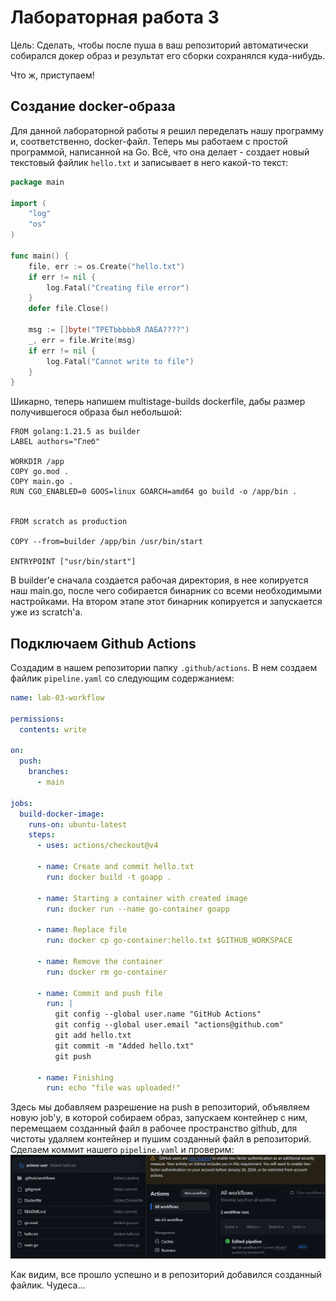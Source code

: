 # Лабораторная работа 3
Цель: Сделать, чтобы после пуша в ваш репозиторий автоматически собирался докер образ и результат его сборки сохранялся куда-нибудь. 

Что ж, приступаем!

## Создание docker-образа
Для данной лабораторной работы я решил переделать нашу программу и, соответственно, docker-файл. Теперь мы работаем с простой программой, написанной на Go. Всё, что она делает - создает новый текстовый файлик `hello.txt` и записывает в него какой-то текст:

```Go
package main

import (
	"log"
	"os"
)

func main() {
	file, err := os.Create("hello.txt")
	if err != nil {
		log.Fatal("Creating file error")
	}
	defer file.Close()

	msg := []byte("ТРЕТЬЬЬЬЬЯ ЛАБА????")
	_, err = file.Write(msg)
	if err != nil {
		log.Fatal("Cannot write to file")
	}
}
```

Шикарно, теперь напишем multistage-builds dockerfile, дабы размер получившегося образа был небольшой: 

```
FROM golang:1.21.5 as builder
LABEL authors="Глеб"

WORKDIR /app
COPY go.mod .
COPY main.go .
RUN CGO_ENABLED=0 GOOS=linux GOARCH=amd64 go build -o /app/bin .


FROM scratch as production

COPY --from=builder /app/bin /usr/bin/start

ENTRYPOINT ["usr/bin/start"]
```

В builder'e сначала создается рабочая директория, в нее копируется наш main.go, после чего собирается бинарник со всеми необходимыми настройками. На втором этапе этот бинарник копируется и запускается уже из scratch'a. 

## Подключаем Github Actions
Создадим в нашем репозитории папку `.github/actions`. В нем создаем файлик `pipeline.yaml` со следующим содержанием:
```yaml
name: lab-03-workflow

permissions:
  contents: write

on:
  push:
    branches:
      - main

jobs:
  build-docker-image:
    runs-on: ubuntu-latest
    steps:
      - uses: actions/checkout@v4

      - name: Create and commit hello.txt
        run: docker build -t goapp .

      - name: Starting a container with created image
        run: docker run --name go-container goapp

      - name: Replace file
        run: docker cp go-container:hello.txt $GITHUB_WORKSPACE

      - name: Remove the container
        run: docker rm go-container

      - name: Commit and push file
        run: |
          git config --global user.name "GitHub Actions"
          git config --global user.email "actions@github.com"
          git add hello.txt
          git commit -m "Added hello.txt"
          git push

      - name: Finishing
        run: echo "file was uploaded!"
```
Здесь мы добавляем разрешение на push в репозиторий, объявляем новую job'у, в которой собираем образ, запускаем контейнер с ним, перемещаем созданный файл в рабочее пространство github, для чистоты удаляем контейнер и пушим созданный файл в репозиторий. Сделаем коммит нашего `pipeline.yaml` и проверим:<br>
![imgs/super.png](imgs/super.png)<br>

Как видим, все прошло успешно и в репозиторий добавился созданный файлик. Чудеса...
